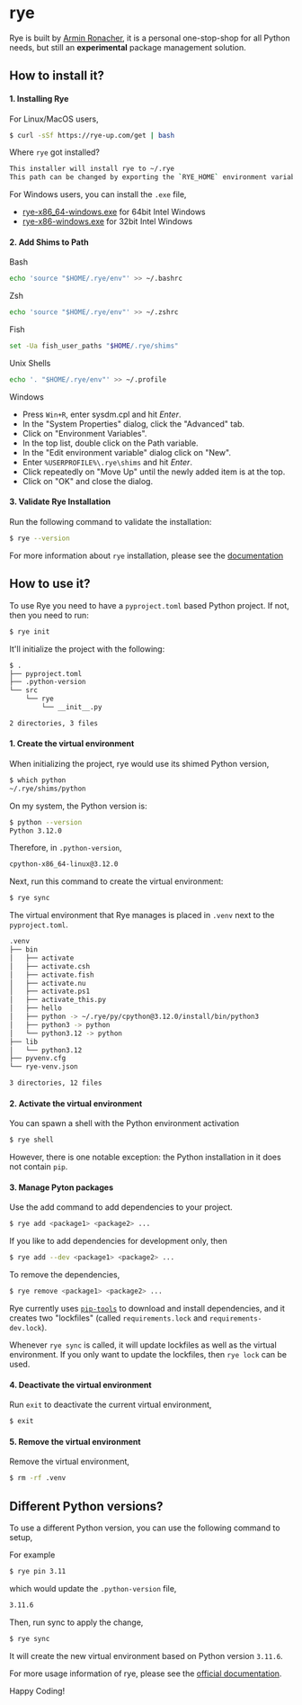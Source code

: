 # rye

Rye is built by [Armin Ronacher](https://github.com/mitsuhiko/rye), 
it is a personal one-stop-shop for all Python needs, but still an **experimental** package management solution.


## How to install it?

#### 1. Installing Rye
For Linux/MacOS users,

```bash
$ curl -sSf https://rye-up.com/get | bash
```

Where `rye` got installed?

```bash
This installer will install rye to ~/.rye
This path can be changed by exporting the `RYE_HOME` environment variable.
```

For Windows users, you can install the `.exe` file,
* [rye-x86_64-windows.exe](https://github.com/mitsuhiko/rye/releases/latest/download/rye-x86_64-windows.exe) for 64bit Intel Windows
* [rye-x86-windows.exe](https://github.com/mitsuhiko/rye/releases/latest/download/rye-x86-windows.exe) for 32bit Intel Windows

#### 2. Add Shims to Path

Bash
```bash
echo 'source "$HOME/.rye/env"' >> ~/.bashrc
```

Zsh
```bash
echo 'source "$HOME/.rye/env"' >> ~/.zshrc
```

Fish
```bash
set -Ua fish_user_paths "$HOME/.rye/shims"
```

Unix Shells
```bash
echo '. "$HOME/.rye/env"' >> ~/.profile
```

Windows
* Press `Win+R`, enter sysdm.cpl and hit *Enter*.
* In the "System Properties" dialog, click the "Advanced" tab.
* Click on "Environment Variables".
* In the top list, double click on the Path variable.
* In the "Edit environment variable" dialog click on "New".
* Enter `%USERPROFILE%\.rye\shims` and hit *Enter*.
* Click repeatedly on "Move Up" until the newly added item is at the top.
* Click on "OK" and close the dialog.

#### 3. Validate Rye Installation

Run the following command to validate the installation:

```bash
$ rye --version
```

For more information about `rye` installation, please see the [documentation](https://rye-up.com/guide/installation/)

## How to use it?

To use Rye you need to have a `pyproject.toml` based Python project. If not, then you need to run:

```bash
$ rye init
```

It'll initialize the project with the following:
```bash
$ .
├── pyproject.toml
├── .python-version
└── src
    └── rye
        └── __init__.py

2 directories, 3 files
```

#### 1. Create the virtual environment

When initializing the project, rye would use its shimed Python version,

```bash
$ which python
~/.rye/shims/python
```

On my system, the Python version is:
```bash
$ python --version
Python 3.12.0
```

Therefore, in `.python-version`,
```txt
cpython-x86_64-linux@3.12.0
```

Next, run this command to create the virtual environment:
```bash
$ rye sync
```

The virtual environment that Rye manages is placed in `.venv` next to the `pyproject.toml`.

```bash
.venv
├── bin
│   ├── activate
│   ├── activate.csh
│   ├── activate.fish
│   ├── activate.nu
│   ├── activate.ps1
│   ├── activate_this.py
│   ├── hello
│   ├── python -> ~/.rye/py/cpython@3.12.0/install/bin/python3
│   ├── python3 -> python
│   └── python3.12 -> python
├── lib
│   └── python3.12
├── pyvenv.cfg
└── rye-venv.json

3 directories, 12 files
```

#### 2. Activate the virtual environment


You can spawn a shell with the Python environment activation
```bash
$ rye shell
```

However, there is one notable exception: the Python installation in it does not contain `pip`.

#### 3. Manage Pyton packages

Use the add command to add dependencies to your project.

```bash
$ rye add <package1> <package2> ...
```

If you like to add dependencies for development only, then

```bash
$ rye add --dev <package1> <package2> ...
```

To remove the dependencies,

```bash
$ rye remove <package1> <package2> ...
```

Rye currently uses [`pip-tools`](https://github.com/jazzband/pip-tools) to download and install dependencies, 
and it creates two "lockfiles" (called `requirements.lock` and `requirements-dev.lock`).

Whenever `rye sync` is called, it will update lockfiles as well as the virtual environment. 
If you only want to update the lockfiles, then `rye lock` can be used.

#### 4. Deactivate the virtual environment

Run `exit` to deactivate the current virtual environment,

```bash
$ exit
```

#### 5. Remove the virtual environment

Remove the virtual environment,

```bash
$ rm -rf .venv
```

## Different Python versions?

To use a different Python version, you can use the following command to setup,

For example
```bash
$ rye pin 3.11
```

which would update the `.python-version` file,
```bash
3.11.6
```

Then, run sync to apply the change,
```bash
$ rye sync
```

It will create the new virtual environment based on Python version `3.11.6`.

For more usage information of rye, please see the [official documentation](https://rye-up.com/).

Happy Coding!
